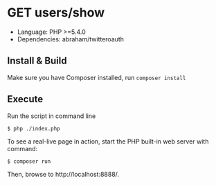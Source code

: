 # GET users/show

* Language: PHP >=5.4.0
* Dependencies: abraham/twitteroauth

## Install & Build

Make sure you have Composer installed, run `composer install`

## Execute

Run the script in command line

    $ php ./index.php

To see a real-live page in action, start the PHP built-in web server with
command:

    $ composer run

Then, browse to http://localhost:8888/.
